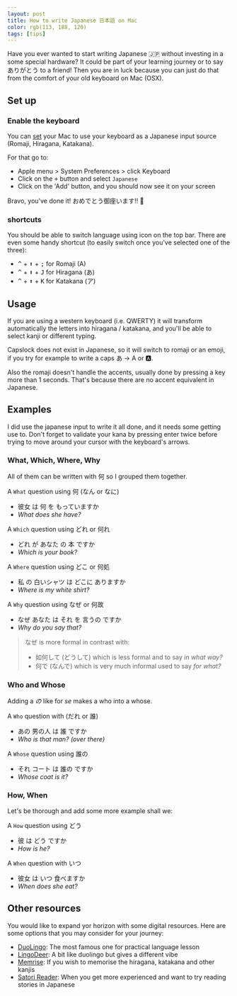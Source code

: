 ```yaml
---
layout: post 
title: How to write Japanese 日本語 on Mac
color: rgb(113, 188, 120)
tags: [tips]
---
```


Have you ever wanted to start writing Japanese 🇯🇵 without investing in a some special hardware?
It could be part of your learning journey or to say ありがとう to a friend! 
Then you are in luck because you can just do that from the comfort of your old keyboard on Mac (OSX).

## Set up

### Enable the keyboard

You can [set][1] your Mac to use your keyboard as a Japanese input source (Romaji, Hiragana, Katakana).

For that go to:

- Apple menu > System Preferences > click Keyboard
- Click on the <kbd>+</kbd> button and select `Japanese`
- Click on the 'Add' button, and you should now see it on your screen

Bravo, you've done it! おめでとう御座います!! 🎉

### shortcuts

You should be able to switch language using icon on the top bar. There are even some handy shortcut (to easily switch
once you've selected one of the three):

- <kbd>^</kbd> + <kbd>⬆</kbd> + <kbd>;</kbd> for Romaji (A)
- <kbd>^</kbd> + <kbd>⬆</kbd> + <kbd>J</kbd> for Hiragana (あ)
- <kbd>^</kbd> + <kbd>⬆</kbd> + <kbd>K</kbd> for Katakana (ア)

## Usage

If you are using a western keyboard (i.e. QWERTY) it will transform automatically the letters into hiragana / katakana,
and you'll be able to select kanji or different typing.

Capslock does not exist in Japanese, so it will switch to romaji or an emoji, if you try for example to write a caps あ →
A or 🅰️.

Also the romaji doesn't handle the accents, usually done by pressing a key more than 1 seconds. That's because there are
no accent equivalent in Japanese.

## Examples

I did use the japanese input to write it all done, and it needs some getting use to. Don't forget to validate your kana
by pressing enter twice before trying to move around your cursor with the keyboard's arrows.

### What, Which, Where, Why

All of them can be written with 何 so I grouped them together.

A `What` question using 何 (なん or なに)
- 彼女 は 何 を もっていますか
- _What does she have?_

A `Which` question using どれ or 何れ 
- どれ が あなた の 本 ですか
- _Which is your book?_

A `Where` question using どこ or 何処
- 私 の 白いシャツ は どこに ありますか
- _Where is my white shirt?_

A `Why` question using なぜ or 何故
- なぜ あなた は それ を 言うの ですか
- _Why do you say that?_

> なぜ is more formal in contrast with:
> - 如何して (どうして) which is less formal and to say _in what way?_
> - 何で (なんで) which is very much informal used to say _for what?_

### Who and Whose

Adding a _の_ like for _se_ makes a who into a whose.

A `Who` question with (だれ or 誰)
- あの 男の人 は 誰 ですか
- _Who is that man? (over there)_

A `Whose` question using 誰の
- それ コート は 誰の ですか
- _Whose coat is it?_

### How, When

Let's be thorough and add some more example shall we:

A `How` question using どう
- 彼 は どう ですか
- _How is he?_

A `When` question with いつ
- 彼女 は いつ 食べますか
- _When does she eat?_

## Other resources

You would like to expand yor horizon with some digital resources. Here are some options that you may consider for your
journey:

- [DuoLingo][2]: The most famous one for practical language lesson
- [LingoDeer][3]: A bit like duolingo but gives a different vibe
- [Memrise][4]: If you wish to memorise the hiragana, katakana and other kanjis
- [Satori Reader][5]: When you get more experienced and want to try reading stories in Japanese

[1]: https://support.apple.com/fr-ca/guide/japanese-input-method/jpim10267/mac
[2]: https://en.duolingo.com/
[3]: https://www.lingodeer.com/
[4]: https://www.memrise.com/
[5]: https://www.satorireader.com/
